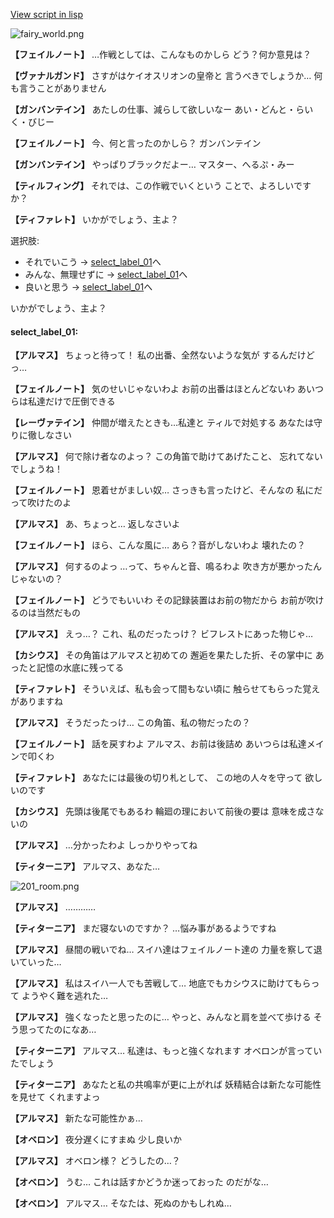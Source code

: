 [View script in lisp](../scripts/110140160.txt)

![fairy_world.png](../images/backgrounds/fairy_world.png)

**【フェイルノート】**
…作戦としては、こんなものかしら
どう？何か意見は？

**【ヴァナルガンド】**
さすがはケイオスリオンの皇帝と
言うべきでしょうか…
何も言うことがありません

**【ガンバンテイン】**
あたしの仕事、減らして欲しいなー
あい・どんと・らいく・びじー

**【フェイルノート】**
今、何と言ったのかしら？
ガンバンテイン

**【ガンバンテイン】**
やっぱりブラックだよー…
マスター、へるぷ・みー

**【ティルフィング】**
それでは、この作戦でいくという
ことで、よろしいですか？

**【ティファレト】**
いかがでしょう、主よ？

選択肢:
- それでいこう → [select_label_01](#select_label_01)へ
- みんな、無理せずに → [select_label_01](#select_label_01)へ
- 良いと思う → [select_label_01](#select_label_01)へ

いかがでしょう、主よ？

#### select_label_01:

**【アルマス】**
ちょっと待って！
私の出番、全然ないような気が
するんだけどっ…

**【フェイルノート】**
気のせいじゃないわよ
お前の出番はほとんどないわ
あいつらは私達だけで圧倒できる

**【レーヴァテイン】**
仲間が増えたときも…私達と
ティルで対処する
あなたは守りに徹しなさい

**【アルマス】**
何で除け者なのよっ？
この角笛で助けてあげたこと、
忘れてないでしょうね！

**【フェイルノート】**
恩着せがましい奴…
さっきも言ったけど、そんなの
私にだって吹けたのよ

**【アルマス】**
あ、ちょっと…
返しなさいよ

**【フェイルノート】**
ほら、こんな風に…
あら？音がしないわよ
壊れたの？

**【アルマス】**
何するのよっ
…って、ちゃんと音、鳴るわよ
吹き方が悪かったんじゃないの？

**【フェイルノート】**
どうでもいいわ
その記録装置はお前の物だから
お前が吹けるのは当然だもの

**【アルマス】**
えっ…？
これ、私のだったっけ？
ビフレストにあった物じゃ…

**【カシウス】**
その角笛はアルマスと初めての
邂逅を果たした折、その掌中に
あったと記憶の水底に残ってる

**【ティファレト】**
そういえば、私も会って間もない頃に
触らせてもらった覚えがありますね

**【アルマス】**
そうだったっけ…
この角笛、私の物だったの？

**【フェイルノート】**
話を戻すわよ
アルマス、お前は後詰め
あいつらは私達メインで叩くわ

**【ティファレト】**
あなたには最後の切り札として、
この地の人々を守って
欲しいのです

**【カシウス】**
先頭は後尾でもあるわ
輪廻の理において前後の要は
意味を成さないの

**【アルマス】**
…分かったわよ
しっかりやってね

**【ティターニア】**
アルマス、あなた…

![201_room.png](../images/backgrounds/201_room.png)

**【アルマス】**
…………

**【ティターニア】**
まだ寝ないのですか？
…悩み事があるようですね

**【アルマス】**
昼間の戦いでね…
スイハ達はフェイルノート達の
力量を察して退いていった…

**【アルマス】**
私はスイハ一人でも苦戦して…
地底でもカシウスに助けてもらって
ようやく難を逃れた…

**【アルマス】**
強くなったと思ったのに…
やっと、みんなと肩を並べて歩ける
そう思ってたのになあ…

**【ティターニア】**
アルマス…
私達は、もっと強くなれます
オベロンが言っていたでしょう

**【ティターニア】**
あなたと私の共鳴率が更に上がれば
妖精結合は新たな可能性を見せて
くれますよっ

**【アルマス】**
新たな可能性かぁ…

**【オベロン】**
夜分遅くにすまぬ
少し良いか

**【アルマス】**
オベロン様？
どうしたの…？

**【オベロン】**
うむ…
これは話すかどうか迷っておった
のだがな…

**【オベロン】**
アルマス…
そなたは、死ぬのかもしれぬ…